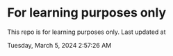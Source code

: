 # For learning purposes only
This repo is for learning purposes only.
Last updated at

Tuesday, March 5, 2024 2:57:26 AM

